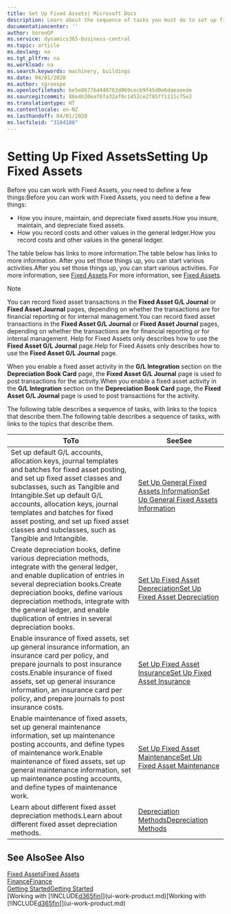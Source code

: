 ```yaml
---
title: Set Up Fixed Assets| Microsoft Docs
description: Learn about the sequence of tasks you must do to set up fixed assets, such as machinery or buildings.
documentationcenter: ''
author: SorenGP
ms.service: dynamics365-business-central
ms.topic: article
ms.devlang: na
ms.tgt_pltfrm: na
ms.workload: na
ms.search.keywords: machinery, buildings
ms.date: 04/01/2020
ms.author: sgroespe
ms.openlocfilehash: be5e86776d440763d069cecb9f45d0e6daeaeede
ms.sourcegitcommit: 88e4b30eaf6fa32af0c1452ce2f85ff1111c75e2
ms.translationtype: HT
ms.contentlocale: en-NZ
ms.lasthandoff: 04/01/2020
ms.locfileid: "3184188"
---
```

# <a name="setting-up-fixed-assets"></a><span data-ttu-id="0ca0e-103">Setting Up Fixed Assets</span><span class="sxs-lookup"><span data-stu-id="0ca0e-103">Setting Up Fixed Assets</span></span>
<span data-ttu-id="0ca0e-104">Before you can work with Fixed Assets, you need to define a few things:</span><span class="sxs-lookup"><span data-stu-id="0ca0e-104">Before you can work with Fixed Assets, you need to define a few things:</span></span>  

* <span data-ttu-id="0ca0e-105">How you insure, maintain, and depreciate fixed assets.</span><span class="sxs-lookup"><span data-stu-id="0ca0e-105">How you insure, maintain, and depreciate fixed assets.</span></span>  
* <span data-ttu-id="0ca0e-106">How you record costs and other values in the general ledger.</span><span class="sxs-lookup"><span data-stu-id="0ca0e-106">How you record costs and other values in the general ledger.</span></span>  

<span data-ttu-id="0ca0e-107">The table below has links to more information.</span><span class="sxs-lookup"><span data-stu-id="0ca0e-107">The table below has links to more information.</span></span> <span data-ttu-id="0ca0e-108">After you set those things up, you can start various activities.</span><span class="sxs-lookup"><span data-stu-id="0ca0e-108">After you set those things up, you can start various activities.</span></span> <span data-ttu-id="0ca0e-109">For more information, see [Fixed Assets](fa-manage.md).</span><span class="sxs-lookup"><span data-stu-id="0ca0e-109">For more information, see [Fixed Assets](fa-manage.md).</span></span>  

> [!NOTE]  
>   <span data-ttu-id="0ca0e-110">You can record fixed asset transactions in the **Fixed Asset G/L Journal** or **Fixed Asset Journal** pages, depending on whether the transactions are for financial reporting or for internal management.</span><span class="sxs-lookup"><span data-stu-id="0ca0e-110">You can record fixed asset transactions in the **Fixed Asset G/L Journal** or **Fixed Asset Journal** pages, depending on whether the transactions are for financial reporting or for internal management.</span></span> <span data-ttu-id="0ca0e-111">Help for Fixed Assets only describes how to use the **Fixed Asset G/L Journal** page.</span><span class="sxs-lookup"><span data-stu-id="0ca0e-111">Help for Fixed Assets only describes how to use the **Fixed Asset G/L Journal** page.</span></span>  

<span data-ttu-id="0ca0e-112">When you enable a fixed asset activity in the **G/L Integration** section on the **Depreciation Book Card** page, the **Fixed Asset G/L Journal** page is used to post transactions for the activity.</span><span class="sxs-lookup"><span data-stu-id="0ca0e-112">When you enable a fixed asset activity in the **G/L Integration** section on the **Depreciation Book Card** page, the **Fixed Asset G/L Journal** page is used to post transactions for the activity.</span></span>

<span data-ttu-id="0ca0e-113">The following table describes a sequence of tasks, with links to the topics that describe them.</span><span class="sxs-lookup"><span data-stu-id="0ca0e-113">The following table describes a sequence of tasks, with links to the topics that describe them.</span></span>  

| <span data-ttu-id="0ca0e-114">To</span><span class="sxs-lookup"><span data-stu-id="0ca0e-114">To</span></span> | <span data-ttu-id="0ca0e-115">See</span><span class="sxs-lookup"><span data-stu-id="0ca0e-115">See</span></span> |
| --- | --- |
| <span data-ttu-id="0ca0e-116">Set up default G/L accounts, allocation keys, journal templates and batches for fixed asset posting, and set up fixed asset classes and subclasses, such as Tangible and Intangible.</span><span class="sxs-lookup"><span data-stu-id="0ca0e-116">Set up default G/L accounts, allocation keys, journal templates and batches for fixed asset posting, and set up fixed asset classes and subclasses, such as Tangible and Intangible.</span></span> |[<span data-ttu-id="0ca0e-117">Set Up General Fixed Assets Information</span><span class="sxs-lookup"><span data-stu-id="0ca0e-117">Set Up General Fixed Assets Information</span></span>](fa-how-setup-general.md) |
| <span data-ttu-id="0ca0e-118">Create depreciation books, define various depreciation methods, integrate with the general ledger, and enable duplication of entries in several depreciation books.</span><span class="sxs-lookup"><span data-stu-id="0ca0e-118">Create depreciation books, define various depreciation methods, integrate with the general ledger, and enable duplication of entries in several depreciation books.</span></span> |[<span data-ttu-id="0ca0e-119">Set Up Fixed Asset Depreciation</span><span class="sxs-lookup"><span data-stu-id="0ca0e-119">Set Up Fixed Asset Depreciation</span></span>](fa-how-setup-depreciation.md) |
| <span data-ttu-id="0ca0e-120">Enable insurance of fixed assets, set up general insurance information, an insurance card per policy, and prepare journals to post insurance costs.</span><span class="sxs-lookup"><span data-stu-id="0ca0e-120">Enable insurance of fixed assets, set up general insurance information, an insurance card per policy, and prepare journals to post insurance costs.</span></span> |[<span data-ttu-id="0ca0e-121">Set Up Fixed Asset Insurance</span><span class="sxs-lookup"><span data-stu-id="0ca0e-121">Set Up Fixed Asset Insurance</span></span>](fa-how-setup-insurance.md) |
| <span data-ttu-id="0ca0e-122">Enable maintenance of fixed assets, set up general maintenance information, set up maintenance posting accounts, and define types of maintenance work.</span><span class="sxs-lookup"><span data-stu-id="0ca0e-122">Enable maintenance of fixed assets, set up general maintenance information, set up maintenance posting accounts, and define types of maintenance work.</span></span> |[<span data-ttu-id="0ca0e-123">Set Up Fixed Asset Maintenance</span><span class="sxs-lookup"><span data-stu-id="0ca0e-123">Set Up Fixed Asset Maintenance</span></span>](fa-how-setup-maintenance.md) |
| <span data-ttu-id="0ca0e-124">Learn about different fixed asset depreciation methods.</span><span class="sxs-lookup"><span data-stu-id="0ca0e-124">Learn about different fixed asset depreciation methods.</span></span> |[<span data-ttu-id="0ca0e-125">Depreciation Methods</span><span class="sxs-lookup"><span data-stu-id="0ca0e-125">Depreciation Methods</span></span>](fa-depreciation-methods.md) |

## <a name="see-also"></a><span data-ttu-id="0ca0e-126">See Also</span><span class="sxs-lookup"><span data-stu-id="0ca0e-126">See Also</span></span>
[<span data-ttu-id="0ca0e-127">Fixed Assets</span><span class="sxs-lookup"><span data-stu-id="0ca0e-127">Fixed Assets</span></span>](fa-manage.md)  
[<span data-ttu-id="0ca0e-128">Finance</span><span class="sxs-lookup"><span data-stu-id="0ca0e-128">Finance</span></span>](finance.md)  
[<span data-ttu-id="0ca0e-129">Getting Started</span><span class="sxs-lookup"><span data-stu-id="0ca0e-129">Getting Started</span></span>](product-get-started.md)  
<span data-ttu-id="0ca0e-130">[Working with [!INCLUDE[d365fin](includes/d365fin_md.md)]](ui-work-product.md)</span><span class="sxs-lookup"><span data-stu-id="0ca0e-130">[Working with [!INCLUDE[d365fin](includes/d365fin_md.md)]](ui-work-product.md)</span></span>
